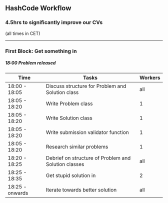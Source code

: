 ## HashCode Workflow
### 4.5hrs to significantly improve our CVs

(all times in CET)

---
### First Block: Get something in
##### 18:00 Problem released


| Time | Tasks | Workers |
| ---|---| --- |
| 18:00 - 18:05 | Discuss structure for Problem and Solution class | all |
| 18:05 - 18:20 | Write Problem class | 1 |
| 18:05 - 18:20 | Write Solution class | 1 |
| 18:05 - 18:20 | Write submission validator function | 1 |
| 18:05 - 18:20 | Research similar problems | 1 |
| 18:20 - 18:25 | Debrief on structure of Problem and Solution classes |all |
| 18:25 - 18:35 | Get stupid solution in | 2 |
| 18:25 - onwards | Iterate towards better solution | all |
